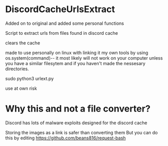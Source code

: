 # DiscordCacheUrlsExtract
Added on to original and added some personal functions

Script to extract urls from files found in discord cache

clears the cache

made to use personally on linux with linking it my own tools by using os.system(command)-- it most likely will not work on your computer unless you have a similar filesytem and if you haven't made the nessesary directories.

sudo python3 urlext.py

use at own risk

# Why this and not a file converter?

Discord has lots of malware exploits designed for the discord cache

Storing the images as a link is safer than converting them
But you can do this by editing https://github.com/beans816/request-bash
